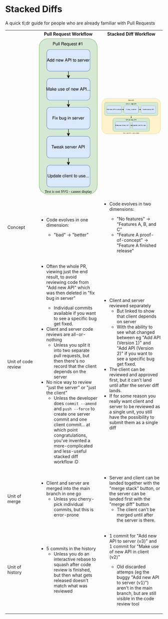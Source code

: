 Stacked Diffs
=============

A quick tl;dr guide for people who are already familiar with Pull Requests

<table>
<tr>
	<th width="20%"></th>
	<th width="40%">Pull Request Workflow</th>
	<th width="40%">Stacked Diff Workflow</th>
</tr>
<tr class="images">
	<td></td>
	<td><img src="pr.drawio.svg" /></td>
	<td><img src="stack.drawio.svg" /></td>
</tr>
<tr>
	<td>Concept</td>
	<td>
		<ul>
			<li>Code evolves in one dimension:</li>
			<ul>
				<li>"bad" &rarr; "better"</li>
			</ul>
		</ul>
	</td>
	<td>
		<ul>
			<li>Code evolves in two dimensions:</li>
			<ul>
				<li>"No features" &rarr; "Features A, B, and C"</li>
				<li>"Feature A proof-of-concept" &rarr; "Feature A finished release"</li>
			</ul>
		</ul>
	</td>
</tr>
<tr>
	<td>Unit of code review</td>
	<td>
		<ul>
			<li>Often the whole PR, viewing just the end result, to avoid reviewing code from "Add new API" which was then deleted in "fix bug in server"</li>
			<ul>
				<li>Individual commits available if you want to see a specific bug get fixed.</li>
			</ul>
			<li>Client and server code reviews are all-or-nothing
			<ul>
				<li>Unless you split it into two separate pull requests, but then there's no record that the client depends on the server</li>
			</ul>
			<li>No nice way to review "just the server" or "just the client"
			<ul>
				<li>Unless the developer does <code>commit --amend</code> and <code>push --force</code> to create one server commit and one client commit... at which point congratulations, you've invented a more-complicated and less-useful stacked diff workflow :D
			</ul>
		</ul>
	</td>
	<td>
		<ul>
			<li>Client and server reviewed separately
			<ul>
				<li>But linked to show that client depends on server
				<li>With the ability to see what changed between eg "Add API (Version 1)" and "Add API (Version 2)" if you want to see a specific bug get fixed.</li>
			</ul>
			<li>The client can be reviewed and approved first, but it can't land until after the server diff lands.</li>
			<li>If for some reason you really want client and server to be reviewed as a single unit, you still have the possibility to submit them as a single diff</li>
		</ul>
	</td>
</tr>
<tr>
	<td>Unit of merge</td>
	<td>
		<ul>
			<li>Client and server are merged into the main branch in one go
			<ul>
				<li>Unless you cherry-pick individual commits, but this is error-prone</li>
			</ul>
		</ul>
	</td>
	<td>
		<ul>
			<li>Server and client can be landed together with the "merge stack" button, or the server can be landed first with the "merge diff" button
			<ul>
				<li>The client can't be merged until after the server is there.</li>
			</ul>
		<ul>
	</td>
</tr>
<tr>
	<td>Unit of history</td>
	<td>
		<ul>
			<li>5 commits in the history
			<ul>
				<li>Unless you do an interactive rebase to squash after code review is finished, but then what gets released doesn't match what was reviewed</li>
			</ul>
		</ul>
	</td>
	<td>
		<ul>
			<li>1 commit for "Add new API to server (v3)" and 1 commit for "Make use of new API in client (v2)"</li>
			<ul>
				<li>Old discarded attemps (eg the buggy "Add new API to server (v1)") aren't in the main branch, but are still visible in the code review tool</li>
			</ul>
		</ul>
	</td>
</tr>
<tr>
	<td></td>
	<td></td>
	<td></td>
</tr>
</table>
